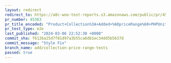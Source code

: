 ```yaml
---
layout: redirect
redirect_to: https://a8c-woo-test-reports.s3.amazonaws.com/public/pr/45363/e2e/index.html
pr_number: 45363
pr_title_encoded: "Product+Collection%3A+Added+%60priceRange%60+PHPUnit+Tests"
pr_test_type: e2e
last_published: "2024-03-06 22:52:30 +0000"
commit_sha: f6126a25d7f81d97a3b55ca6db1ec34dd5b5637d
commit_message: "Style Fix"
branch_name: add/collection-price-range-tests
passed: true
---
```

